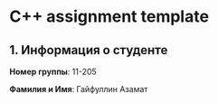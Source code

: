 # C++ assignment template

## 1. Информация о студенте

**Номер группы**: 11-205

**Фамилия и Имя**: Гайфуллин Азамат 